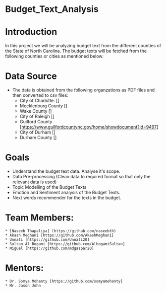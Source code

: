 # Budget_Text_Analysis

# Introduction 

In this project we will be analyzing budget text from the different counties of the State of North Carolina. The budget texts will be fetched from the following counties or cities as mentioned below:
  
  
  # Data Source
  * The data is obtained from the following organzations as PDF files and then converted to csv files:
      * City of Charlotte: []
      * Mecklenburg County []
      * Wake County [] 
      * City of Raleigh [] 
      * Guilford County [https://www.guilfordcountync.gov/home/showdocument?id=9497]
      * City of Durham [] 
      * Durham County [] 
  
  
 # Goals
 * Understand the budget text data. Analyse it's scope.
 * Data Pre-processing (Clean data to required format so that only the relevant data is used)
 * Topic Modelling of the Budget Texts
 * Emotion and Sentiment analysis of the Budget Texts.
 * Next words recommender for the texts in the budget.
 
 # Team Members:
    * [Naseeb Thapaliya] (https://github.com/naseebth)
    * Akash Meghani [https://github.com/AkashMeghani]
    * Unnati [https://github.com/Unnati20]
    * Sultan Al Bogami [https://github.com/AlbogamiSultan]
    * Miguel [https://github.com/mdgaspar20]
# Mentors:
    * Dr. Somya Mohanty [https://github.com/somyamohanty]
    * Mr. Jason John 
    
    

